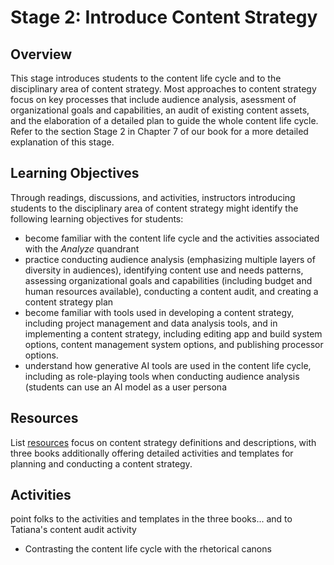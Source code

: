 # Stage 2: Introduce Content Strategy

## Overview
This stage introduces students to the content life cycle and to the disciplinary area of content strategy. Most approaches to content strategy focus on key processes that include audience analysis, asessment of organizational goals and capabilities, an audit of existing content assets, and the elaboration of a detailed plan to guide the whole content life cycle. Refer to the section Stage 2 in Chapter 7 of our book for a more detailed explanation of this stage.

## Learning Objectives
Through readings, discussions, and activities, instructors introducing students to the disciplinary area of content strategy might identify the following learning objectives for students:
* become familiar with the content life cycle and the activities associated with the *Analyze* quandrant
* practice conducting audience analysis (emphasizing multiple layers of diversity in audiences), identifying content use and needs patterns, assessing organizational goals and capabilities (including budget and human resources available), conducting a content audit, and creating a content strategy plan
* become familiar with tools used in developing a content strategy, including project management and data analysis tools, and in implementing a content strategy, including editing app and build system options, content management system options, and publishing processor options.
* understand how generative AI tools are used in the content life cycle, including as role-playing tools when conducting audience analysis (students can use an AI model as a user persona

## Resources
List [resources](resources.md) focus on content strategy definitions and descriptions, with three books additionally offering detailed activities and templates for planning and conducting a content strategy. 

## Activities
point folks to the activities and templates in the three books... and to Tatiana's content audit activity
* Contrasting the content life cycle with the rhetorical canons
